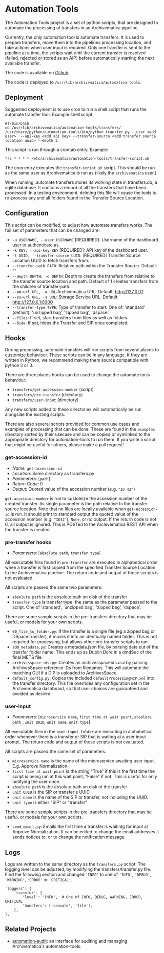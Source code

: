Automation Tools
================

The Automation Tools project is a set of python scripts, that are designed to automate the processing of transfers in an Archivematica pipeline.

Currently, the only automation tool is automate transfers.  It is used to prepare transfers, move them into the pipelines processing location, and take actions when user input is required.  Only one transfer is sent to the pipeline at a time, the scripts wait until the current transfer is resolved (failed, rejected or stored as an AIP) before automatically starting the next available transfer. 

The code is available on [Github](http://github.com/artefactual/automation-tools).

The code is deployed to `/usr/lib/archivematica/automation-tools`.

Deployment
----------

Suggested deployment is to use cron to run a shell script that runs the automate transfer tool. Example shell script:

    #!/bin/bash
    cd /usr/lib/archivematica/automation-tools/transfers/
    /usr/share/python/automation-tools/bin/python transfer.py --user <add user>  --api-key <add api key> --transfer-source <add transfer source location uuid> --depth 2

This script is run through a crontab entry. Example:

    */5 * * * * /etc/archivematica/automation-tools/transfer-script.sh

The cron entry executes the `transfer-script.sh` script. This should be run as the same user as Archivematica is run as (likely the `archivematica` user.)

When running, automate transfers stores its working state in transfers.db, a sqlite database.  It contains a record of all the transfers that have been processed.  In a testing environment, deleting this file will cause the tools to re-process any and all folders found in the Transfer Source Location. 

Configuration
-------------

This script can be modified, to adjust how automate transfers works.  The full set of parameters that can be changed are:

* `-u USERNAME, --user USERNAME` [REQUIRED]: Username of the dashboard user to authenticate as.
* `-k KEY, --api-key KEY` [REQUIRED]: API key of the dashboard user.
* `-t UUID, --transfer-source UUID`: [REQUIRED] Transfer Source Location UUID to fetch transfers from.
* `--transfer-path PATH`: Relative path within the Transfer Source. Default: ""
* `--depth DEPTH, -d DEPTH`: Depth to create the transfers from relative to the transfer source location and path. Default of 1 creates transfers from the children of transfer-path.
* `--am-url URL, -a URL`:Archivematica URL. Default: http://127.0.0.1
* `--ss-url URL, -s URL`: Storage Service URL. Default: http://127.0.0.1:8000
* `--transfer-type TYPE`: Type of transfer to start. One of: 'standard' (default), 'unzipped bag', 'zipped bag', 'dspace'.
* `--files`: If set, start transfers from files as well as folders.
* `--hide`: If set, hides the Transfer and SIP once completed.

Hooks
-----

During processing, automate transfers will run scripts from several places to customize behaviour. These scripts can be in any language. If they are written in Python, we recommend making them source compatible with python 2 or 3.

There are three places hooks can be used to change the automate tools behaviour.

* `transfers/get-accession-number` (script)
* `transfers/pre-transfer` (directory)
* `transfers/user-input` (directory)

Any new scripts added to these directories will automatically be run alongside the existing scripts.

There are also several scripts provided for common use cases and examples of processing that can be done.
These are found in the `examples` directory sorted by their usecase and can be copied or symlinked to the appropriate directory for automation-tools to run them.
If you write a script that might be useful for others, please make a pull request!

### get-accession-id

* _Name:_ `get-accession-id`
* _Location:_ Same directory as transfers.py
* _Parameters:_ [`path`]
* _Return Code:_ 0
* _Output:_ Quoted value of the accession number (e.g. `"ID 42"`)

`get-accession-number` is run to customize the accession number of the created transfer. Its single parameter is the path relative to the transfer source location.  Note that no files are locally available when `get-accession-id` is run. It should print to standard output the quoted value of the accession number (e.g. `"ID42"`), `None`, or no output. If the return code is not 0, all output is ignored. This is POSTed to the Archivematica REST API when the transfer is created.

### pre-transfer hooks

* _Parameters:_ [`absolute path`, `transfer type`]

All executable files found in `pre-transfer` are executed in alphabetical order when a transfer is first copied from the specified Transfer Source Location to the Archivematica pipeline. The return code and output of these scripts is not evaluated.

All scripts are passed the same two parameters:

* `absolute path` is the absolute path on disk of the transfer
* `transfer type` is transfer type, the same as the parameter passed to the script. One of 'standard', 'unzipped bag', 'zipped bag', 'dspace'.

There are some sample scripts in the pre-transfers directory that may be useful, or models for your own scripts.

* `00_file_to_folder.py`: If the transfer is a single file (eg a zipped bag or DSpace transfer), it moves it into an identically named folder. This is not required for processing, but allows other pre-transfer scripts to run.
* `add_metadata.py`: Creates a metadata.json file, by parsing data out of the transfer folder name.  This ends up as Dublin Dore in a dmdSec of the final METS file.
* `archivesspace_ids.py`: Creates an archivesspaceids.csv by parsing ArchivesSpace reference IDs from filenames.  This will automate the matching GUI if a DIP is uploaded to ArchivesSpace.
* `default_config.py`: Copies the included `defaultProcessingMCP.xml` into the transfer directory. This file overrides any configuration set in the Archivematica dashboard, so that user choices are guaranteed and avoided as desired.

### user-input

* _Parameters:_ [`microservice name`, `first time at wait point`, `absolute path` , `unit UUID`, `unit name`, `unit type`]

All executable files in the `user-input folder` are executing in alphabetical order whenever there is a transfer or SIP that is waiting at a user input prompt. The return code and output of these scripts is not evaluated.

All scripts are passed the same set of parameters.

* `microservice name` is the name of the microservice awaiting user input. E.g. Approve Normalization
* `first time at wait point` is the string "True" if this is the first time the script is being run at this wait point, "False" if not. This is useful for only notifying the user once.
* `absolute path` is the absolute path on disk of the transfer
* `unit UUID` is the SIP or transfer's UUID
* `unit name` is the name of the SIP or transfer, not including the UUID.
* `unit type` is either "SIP" or "transfer"

There are some sample scripts in the pre-transfers directory that may be useful, or models for your own scripts.

* `send_email.py`: Emails the first time a transfer is waitintg for input at Approve Normalization.  It can be edited to change the email addresses it sends notices to, or to change the notification message.

Logs
----

Logs are written to the same directory as the `transfers.py` script. The logging level can be adjusted, by modifying the transfers/transfer.py file. Find the following section and changed `'INFO'` to one of `'INFO'`, `'DEBUG'`, `'WARNING'`, `'ERROR'` or `'CRITICAL'`.

    'loggers': {
        'transfer': {
            'level': 'INFO',  # One of INFO, DEBUG, WARNING, ERROR, CRITICAL
            'handlers': ['console', 'file'],
        },
    },

Related Projects
----------------

* [automation-audit](https://github.com/finoradin/automation-audit): an interface for auditing and managing Archivematica's automation-tools.
